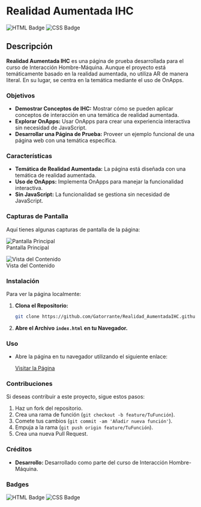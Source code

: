 # Realidad Aumentada IHC

![HTML Badge](https://img.shields.io/badge/HTML-E34F26?style=for-the-badge&logo=html5&logoColor=white)
![CSS Badge](https://img.shields.io/badge/CSS-1572B6?style=for-the-badge&logo=css3&logoColor=white)

## Descripción

**Realidad Aumentada IHC** es una página de prueba desarrollada para el curso de Interacción Hombre-Máquina. Aunque el proyecto está temáticamente basado en la realidad aumentada, no utiliza AR de manera literal. En su lugar, se centra en la temática mediante el uso de OnApps.

### Objetivos

- **Demostrar Conceptos de IHC:** Mostrar cómo se pueden aplicar conceptos de interacción en una temática de realidad aumentada.
- **Explorar OnApps:** Usar OnApps para crear una experiencia interactiva sin necesidad de JavaScript.
- **Desarrollar una Página de Prueba:** Proveer un ejemplo funcional de una página web con una temática específica.

### Características

- **Temática de Realidad Aumentada:** La página está diseñada con una temática de realidad aumentada.
- **Uso de OnApps:** Implementa OnApps para manejar la funcionalidad interactiva.
- **Sin JavaScript:** La funcionalidad se gestiona sin necesidad de JavaScript.

### Capturas de Pantalla

Aquí tienes algunas capturas de pantalla de la página:

![Pantalla Principal](images/imagen1.png)  
Pantalla Principal

![Vista del Contenido](images/imagen2.png)  
Vista del Contenido

### Instalación

Para ver la página localmente:

1. **Clona el Repositorio:**
    ```bash
    git clone https://github.com/Gatorrante/Realidad_AumentadaIHC.github.io.git
    ```
2. **Abre el Archivo `index.html` en tu Navegador.**

### Uso

- Abre la página en tu navegador utilizando el siguiente enlace:

  [Visitar la Página](https://gatorrante.github.io/Realidad_AumentadaIHC.github.io/index.html)

### Contribuciones

Si deseas contribuir a este proyecto, sigue estos pasos:

1. Haz un fork del repositorio.
2. Crea una rama de función (`git checkout -b feature/TuFunción`).
3. Comete tus cambios (`git commit -am 'Añadir nueva función'`).
4. Empuja a la rama (`git push origin feature/TuFunción`).
5. Crea una nueva Pull Request.

### Créditos

- **Desarrollo:** Desarrollado como parte del curso de Interacción Hombre-Máquina.

### Badges

![HTML Badge](https://img.shields.io/badge/HTML-E34F26?style=for-the-badge&logo=html5&logoColor=white)
![CSS Badge](https://img.shields.io/badge/CSS-1572B6?style=for-the-badge&logo=css3&logoColor=white)
